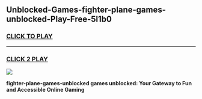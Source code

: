 
## Unblocked-Games-fighter-plane-games-unblocked-Play-Free-5l1b0
<h3>
<a href="https://premium76.site?title=fighter-plane-games-unblocked&ref=22A">CLICK TO PLAY</a></h3>
<hr>

<h3>
<a href="https://premium76.site?title=fighter-plane-games-unblocked&ref=22A">CLICK 2 PLAY</a>
  
</h3>

<a href="https://premium76.site?title=fighter-plane-games-unblocked&ref=22A"><img src="https://clearcache.store/games.png"></a>


**fighter-plane-games-unblocked games unblocked: Your Gateway to Fun and Accessible Online Gaming**
